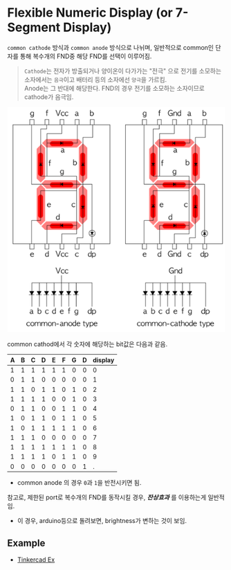 # Flexible Numeric Display (or 7-Segment Display)

`common cathode` 방식과 `common anode` 방식으로 나뉘며, 일반적으로 common인 단자를 통해 복수개의 FND중 해당 FND를 선택이 이루어짐.

> `Cathode`는 전자가 방출되거나 양이온이 다가가는 "전극" 으로 전기를 소모하는 소자에서는 `음극`이고 배터리 등의 소자에선 `양극`을 가르킴.   
> Anode는 그 반대에 해당한다. FND의 경우 전기를 소모하는 소자이므로 cathode가 음극임.

![FND](img/FND.png)

common cathod에서 각 숫자에 해당하는 bit값은 다음과 같음.

| A | B | C | D | E | F | G | D | display |
|---|:---:|:---:|:---:|:---:|:---:|:---:|:---:|---|
| 1 | 1 | 1 | 1 | 1 | 1 | 0 | 0 | 0 |
| 0 | 1 | 1 | 0 | 0 | 0 | 0 | 0 | 1 |
| 1 | 1 | 0 | 1 | 1 | 0 | 1 | 0 | 2 |
| 1 | 1 | 1 | 1 | 0 | 0 | 1 | 0 | 3 |
| 0 | 1 | 1 | 0 | 0 | 1 | 1 | 0 | 4 |
| 1 | 0 | 1 | 1 | 0 | 1 | 1 | 0 | 5 |
| 1 | 0 | 1 | 1 | 1 | 1 | 1 | 0 | 6 |
| 1 | 1 | 1 | 0 | 0 | 0 | 0 | 0 | 7 |
| 1 | 1 | 1 | 1 | 1 | 1 | 1 | 0 | 8 |
| 1 | 1 | 1 | 1 | 0 | 1 | 1 | 0 | 9 |
| 0 | 0 | 0 | 0 | 0 | 0 | 0 | 1 | . |

* common anode 의 경우 `0`과 `1`을 반전시키면 됨.


참고로, 제한된 port로 복수개의 FND를 동작시킬 경우, ***잔상효과*** 를 이용하는게 일반적임.

* 이 경우, arduino등으로 돌려보면, brightness가 변하는 것이 보임.

## Example

* [Tinkercad Ex](https://www.tinkercad.com/things/g7iYv4feVBG)

